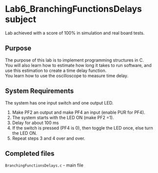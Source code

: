 # Lab6_BranchingFunctionsDelays subject

Lab achieved with a score of 100% in simulation and real board tests.

## Purpose

The purpose of this lab is to implement programming structures in C. \
You will also learn how to estimate how long it takes to run software, and use this estimation to create a time delay function. \
You learn how to use the oscilloscope to measure time delay. 

## System Requirements

The system has one input switch and one output LED.

1. Make PF2 an output and make PF4 an input (enable PUR for PF4). 
2. The system starts with the LED ON (make PF2 =1). 
3. Delay for about 100 ms
4. If the switch is pressed (PF4 is 0), then toggle the LED once, else turn the LED ON. 
5. Repeat steps 3 and 4 over and over.

## Completed files

`BranchingFunctionsDelays.c` - main file
